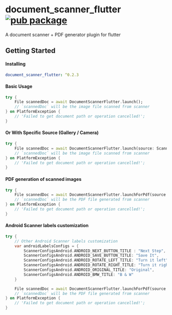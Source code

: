 # document_scanner_flutter [![pub package](https://img.shields.io/pub/v/document_scanner_flutter.svg)](https://pub.dev/packages/document_scanner_flutter)

A document scanner + PDF generator plugin for flutter




## Getting Started
#### Installing

```yaml
document_scanner_flutter: ^0.2.3
```

#### Basic Usage

```dart
try {
    File scannedDoc = await DocumentScannerFlutter.launch();
    // `scannedDoc` will be the image file scanned from scanner
} on PlatformException {
    // 'Failed to get document path or operation cancelled!';
}
```

#### Or With Specific Source (Gallery / Camera)

```dart
try {
    File scannedDoc = await DocumentScannerFlutter.launch(source: ScannerFileSource.CAMERA); // Or ScannerFileSource.GALLERY
    // `scannedDoc` will be the image file scanned from scanner
} on PlatformException {
    // 'Failed to get document path or operation cancelled!';
}
```



#### PDF generation of scanned images
``` dart
try {
    File scannedDoc = await DocumentScannerFlutter.launchForPdf(source: ScannerFileSource.CAMERA); // Or ScannerFileSource.GALLERY
    // `scannedDoc` will be the PDF file generated from scanner
} on PlatformException {
    // 'Failed to get document path or operation cancelled!';
}
```

#### Android Scanner labels customization
```dart
try {
    // Other Android Scanner labels customization 
    var androidLabelsConfigs = {
        ScannerConfigsAndroid.ANDROID_NEXT_BUTTON_TITLE : "Next Step",
        ScannerConfigsAndroid.ANDROID_SAVE_BUTTON_TITLE: "Save It",
        ScannerConfigsAndroid.ANDROID_ROTATE_LEFT_TITLE: "Turn it left",
        ScannerConfigsAndroid.ANDROID_ROTATE_RIGHT_TITLE: "Turn it right",
        ScannerConfigsAndroid.ANDROID_ORIGINAL_TITLE: "Original",
        ScannerConfigsAndroid.ANDROID_BMW_TITLE: "B & W"
    } 

    File scannedDoc = await DocumentScannerFlutter.launchForPdf(source: ScannerFileSource.CAMERA,androidConfigs: androidLabelsConfigs); 
    // `scannedDoc` will be the PDF file generated from scanner
} on PlatformException {
    // 'Failed to get document path or operation cancelled!';
}
```

